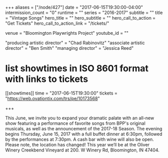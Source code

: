 +++
aliases = ["/node/427"]
date = "2017-06-15T19:30:00-04:00"
intermission_count = "0"
runtime = ""
series = "2016-2017"
subtitle = ""
title = "Vintage Songs"
hero_title = ""
hero_subtitle = ""
hero_call_to_action = "Get Tickets"
hero_call_to_action_link = "/tickets/"

venue = "Bloomington Playwrights Project"
youtube_id = ""

"producing artistic director" = "Chad Rabinovitz"
"associate artistic director" = "Ben Smith"
"managing director" = "Jessica Reed"

# list showtimes in ISO 8601 format with links to tickets
[[showtimes]]
    time = "2017-06-15T19:30:00"
    tickets = "https://web.ovationtix.com/trs/pe/10173568"

+++

 This June, we invite you to expand your dramatic palate with an all-new show featuring a performance of favorite songs from BPP's original musicals, as well as the announcement of the 2017-18 Season. The evening begins Thursday, June 15, 2017 with a full buffet dinner at 6:30pm, followed by the performances at 7:30pm. A cash bar with wine will also be open. Please note, the location has changed! This year we’ll be at the Oliver Winery Creekbend Vineyard at 200. W Winery Rd, Bloomington, IN 47404. 
